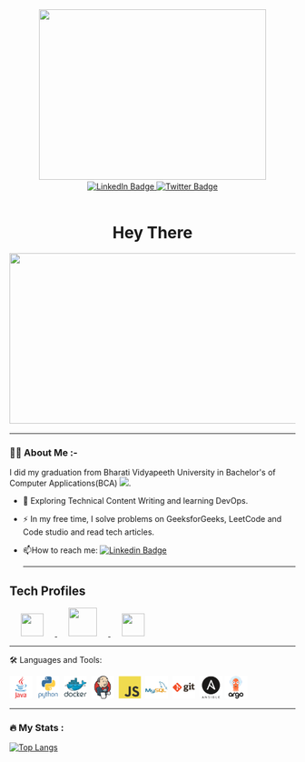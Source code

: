 
  <div id="header" align="center">
  <img src="https://media.giphy.com/media/SWoSkN6DxTszqIKEqv/giphy.gif" width="400" height="300"/>
</div>

<div id="badges" align="center">
  <a href="www.linkedin.com/in/ujjwal-sharma-57797b221">
    <img src="https://img.shields.io/badge/LinkedIn-blue?style=for-the-badge&logo=linkedin&logoColor=white" alt="LinkedIn Badge"/>
    
  <a href="your-twitter-URL">
    <img src="https://img.shields.io/badge/Twitter-blue?style=for-the-badge&logo=twitter&logoColor=white" alt="Twitter Badge"/>
  </a>
</div>
 
 <div  align="center">
  <img src="https://komarev.com/ghpvc/?username=Ujjwal2421 &style=flat-square&color=blue" alt="" align="center"/>
</div>
  <h1 align="center">
  Hey There
</h1>
  <div align="center">
  <img src="https://media.giphy.com/media/dWesBcTLavkZuG35MI/giphy.gif" width="600" height="300"/>
</div>

  
  ---

### :woman_technologist: About Me :-
  I did my graduation from Bharati Vidyapeeth University in Bachelor's of Computer Applications(BCA)  <img src="https://media.giphy.com/media/WUlplcMpOCEmTGBtBW/giphy.gif" width="30">.
  
  - :seedling: Exploring Technical Content Writing and learning DevOps.

  - :zap: In my free time, I solve problems on GeeksforGeeks, LeetCode and Code studio  and read tech articles.

- :mailbox:How to reach me: [![Linkedin Badge](https://img.shields.io/badge/-Ujjwal-blue?style=flat&logo=Linkedin&logoColor=white)](https://img.shields.io/badge/LinkedIn-blue?style=for-the-badge&logo=linkedin&logoColor=white)
  
  ---

<div> 
<h2> Tech Profiles </h2> 
<a href="https://auth.geeksforgeeks.org/user/ujjwalsharma21/practice">
<img src="https://imgs.search.brave.com/sQORkN769gC0dK5wtG1sy1gZGfvuB5aLDi3o2iNpT6w/rs:fit:200:200:1/g:ce/aHR0cHM6Ly9tZWRp/YS1leHAxLmxpY2Ru/LmNvbS9kbXMvaW1h/Z2UvQzRFMEJBUUVG/MHhfcTdtNUpqUS9j/b21wYW55LWxvZ29f/MjAwXzIwMC8wLzE1/OTk5MzI2MzI5NzE_/ZT0yMTU5MDI0NDAw/JnY9YmV0YSZ0PTY4/S0NWTG1vdlBtaEFU/RDNoN09NbmhWT1dm/Z2R3MUJwSEdUMGhU/LWxCRXM" height="40" width="40"  hspace="20">
</a>
<a href="https://leetcode.com/UjjwalSharma/">
<img src="https://imgs.search.brave.com/zFp0raogYLzeHGp7IFprO8AehBlqA7C_VSJE82x8Ae0/rs:fit:1200:1200:1/g:ce/aHR0cHM6Ly9jb2Rl/cmFreS5jb20vaW1h/Z2VzL2ljb25zL2xl/ZXRjb2RlLnBuZw" height="50" width="50"  hspace="20" >
</a>
<a href="https://www.codingninjas.com/codestudio/profile/Ujjwal_Sharma">
<img src="https://imgs.search.brave.com/w-v8zK0oVOCoNkDWmGii2k_IpB8fxaWdCECTRoT3q_U/rs:fit:691:667:1/g:ce/aHR0cHM6Ly9maWxl/cy5jb2RpbmduaW5q/YXMuaW4vMDAwMDAw/MDAwMDAwMDcyMy5q/cGc" height="40" width="40"  hspace="20" >
</a>
</div>


  ---


:hammer_and_wrench: Languages and Tools:
  <div>
  <img src="https://github.com/devicons/devicon/blob/master/icons/java/java-original-wordmark.svg" title="Java" alt="Java" width="40" height="40"/>&nbsp;
  <img src="https://github.com/devicons/devicon/blob/master/icons/python/python-original-wordmark.svg" title="Python" alt="Python" width="40" height="40"/>&nbsp;
  <img src="https://github.com/devicons/devicon/blob/master/icons/docker/docker-original-wordmark.svg" title="Docker" alt="Docker" width="40" height="40"/>&nbsp;
  <img src="https://github.com/devicons/devicon/blob/master/icons/jenkins/jenkins-original.svg" title="Jenkins" alt="Jenkins" width="40" height="40"/>&nbsp;
  <img src="https://github.com/devicons/devicon/blob/master/icons/javascript/javascript-original.svg" title="JavaScript" alt="JavaScript" width="40" height="40"/>&nbsp;
  <img src="https://github.com/devicons/devicon/blob/master/icons/mysql/mysql-original-wordmark.svg" title="MySQL"  alt="MySQL" width="40" height="40"/>&nbsp;
  <img src="https://github.com/devicons/devicon/blob/master/icons/git/git-original-wordmark.svg" title="Git" **alt="Git" width="40" height="40"/>&nbsp;
   <img src="https://github.com/devicons/devicon/blob/master/icons/ansible/ansible-original-wordmark.svg" title="Ansible" **alt="Ansible" width="40" height="40"/>
   <img src="https://github.com/devicons/devicon/blob/master/icons/argocd/argocd-original-wordmark.svg" title="Argocd" **alt="Argocd" width="40" height="40"/>
</div>

 ---

### :fire: My Stats  :
[![Top Langs](https://github-readme-stats.vercel.app/api/top-langs/?username=Ujjwal2421&layout=compact&theme=vision-friendly-dark)](https://github.com/anuraghazra/github-readme-stats)

<!---
Ujjwal2421/Ujjwal2421 is a ✨ special ✨ repository because its `README.md` (this file) appears on your GitHub profile.
You can click the Preview link to take a look at your changes.
--->
